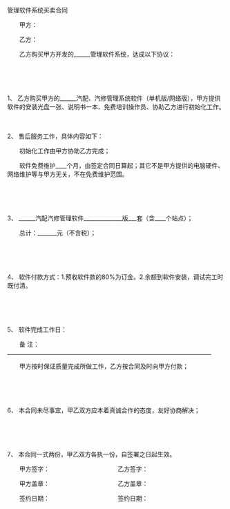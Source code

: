 



管理软件系统买卖合同



 

　　甲方：

　　乙方：　　

　　乙方购买甲方开发的______管理软件系统，达成以下协议：

　　

　　

1、
 乙方购买甲方的______汽配、汽修管理系统软件（单机版/网络版），甲方提供软件的安装光盘一张、说明书一本、免费培训操作员、协助乙方进行初始化工作。

　　

2、
售后服务工作，具体内容如下：

　　初始化工作由甲方协助乙方完成；

　　软件免费维护____个月，由签定合同日算起；其它不是甲方提供的电脑硬件、网络维护等与甲方无关，不在免费维护范围。

　　

　　

3、
 ______汽配汽修管理软件______________版___套（含____个站点）；

　　总计：_______元（不含税）；

　　

　　

4、
软件付款方式：1.预收软件款的80%为订金。2.余额到软件安装，调试完工时既付清。

　　

　　

5、
软件完成工作日：

　　备 注：　__________________________________________________________________________

　　甲方按时保证质量完成所做工作，乙方按合同及时向甲方付款；

　　

　　

6、
 本合同未尽事宜，甲乙双方应本着真诚合作的态度，友好协商解决；

　　

　　

7、
 本合同一式两份，甲乙双方各执一份，自签署之日起生效。　　

　　甲方签字： 　　　　　　　　　　　乙方签字：

　　甲方盖章： 　　　　　　　　　　　乙方盖章：

　　签约日期： 　　　　　　　　　　　签约日期：

　　